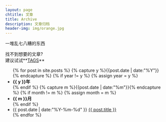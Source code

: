 ```yaml
---
layout: page
chtitle: 文章
title: Archive
description: 文章归档
header-img: img/orange.jpg
---
```


一堆乱七八糟的东西

找不到想要的文章?  
建议试试**[TAGS](/tags/)**  

<ul class="listing">
{% for post in site.posts %}
  {% capture y %}{{post.date | date:"%Y"}}{% endcapture %}
  {% if year != y %}
    {% assign year = y %}
    <li class="listing-seperator"><strong>{{ y }}年</strong></li>
  {% endif %}
  {% capture m %}{{post.date | date:"%m"}}{% endcapture %}
  {% if month != m %}
    {% assign month = m %}
    <li class="listing-seperator"><strong>{{ m }}月</strong></li>
  {% endif %}
  <li class="listing-item">
    <time datetime="{{ post.date | date:"%Y-%m-%d" }}">{{ post.date | date:"%Y-%m-%d" }}</time>
    <a href="{{ post.url }}" title="{{ post.title }}">{{ post.title }}</a>
  </li>
{% endfor %}
</ul>
